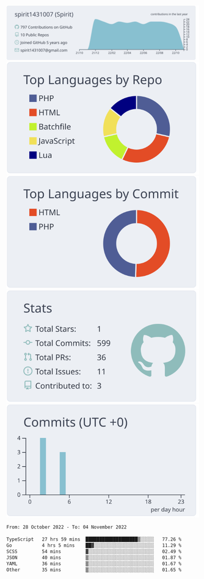 [![](https://raw.githubusercontent.com/spirit1431007/spirit1431007/master/profile-summary-card-output/nord_bright/0-profile-details.svg)](https://git.io/spiritx)
[![](https://raw.githubusercontent.com/spirit1431007/spirit1431007/master/profile-summary-card-output/nord_bright/1-repos-per-language.svg)](https://git.io/spiritx) [![](https://raw.githubusercontent.com/spirit1431007/spirit1431007/master/profile-summary-card-output/nord_bright/2-most-commit-language.svg)](https://git.io/spiritx)
[![](https://raw.githubusercontent.com/spirit1431007/spirit1431007/master/profile-summary-card-output/nord_bright/3-stats.svg)](https://git.io/spiritx) [![](https://raw.githubusercontent.com/spirit1431007/spirit1431007/master/profile-summary-card-output/nord_bright/4-productive-time.svg)](https://git.io/spiritx)

<!--START_SECTION:waka-->

```text
From: 28 October 2022 - To: 04 November 2022

TypeScript   27 hrs 59 mins  ███████████████████▒░░░░░   77.26 %
Go           4 hrs 5 mins    ██▓░░░░░░░░░░░░░░░░░░░░░░   11.29 %
SCSS         54 mins         ▓░░░░░░░░░░░░░░░░░░░░░░░░   02.49 %
JSON         40 mins         ▒░░░░░░░░░░░░░░░░░░░░░░░░   01.87 %
YAML         36 mins         ▒░░░░░░░░░░░░░░░░░░░░░░░░   01.67 %
Other        35 mins         ▒░░░░░░░░░░░░░░░░░░░░░░░░   01.65 %
```

<!--END_SECTION:waka-->
